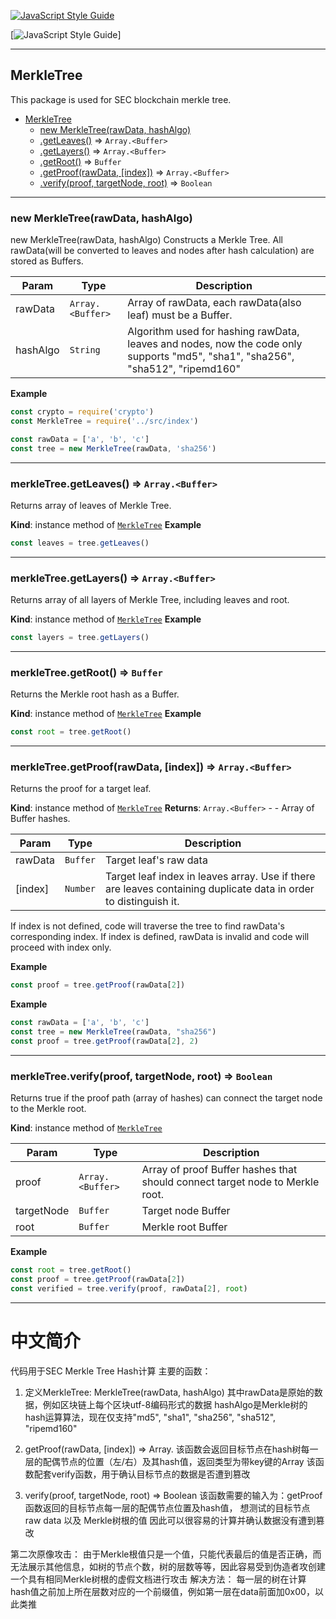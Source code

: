 <a name="MerkleTree"></a>

[![JavaScript Style Guide](https://cdn.rawgit.com/standard/standard/master/badge.svg)](https://github.com/standard/standard) 

[![JavaScript Style Guide](https://img.shields.io/badge/code_style-standard-brightgreen.svg)]

* * *
## MerkleTree

This package is used for SEC blockchain merkle tree.

* [MerkleTree](#MerkleTree)
    * [new MerkleTree(rawData, hashAlgo)](#new_MerkleTree_new)
    * [.getLeaves()](#MerkleTree+getLeaves) ⇒ <code>Array.&lt;Buffer&gt;</code>
    * [.getLayers()](#MerkleTree+getLayers) ⇒ <code>Array.&lt;Buffer&gt;</code>
    * [.getRoot()](#MerkleTree+getRoot) ⇒ <code>Buffer</code>
    * [.getProof(rawData, [index])](#MerkleTree+getProof) ⇒ <code>Array.&lt;Buffer&gt;</code>
    * [.verify(proof, targetNode, root)](#MerkleTree+verify) ⇒ <code>Boolean</code>


* * *
<a name="new_MerkleTree_new"></a>

### new MerkleTree(rawData, hashAlgo)
new MerkleTree(rawData, hashAlgo)
Constructs a Merkle Tree.
All rawData(will be converted to leaves and nodes after hash calculation) are stored as Buffers.


| Param | Type | Description |
| --- | --- | --- |
| rawData | <code>Array.&lt;Buffer&gt;</code> | Array of rawData, each rawData(also leaf) must be a Buffer. |
| hashAlgo | <code>String</code> | Algorithm used for hashing rawData, leaves and nodes, now the code only supports "md5", "sha1", "sha256", "sha512", "ripemd160" |


**Example**
```js
const crypto = require('crypto')
const MerkleTree = require('../src/index')

const rawData = ['a', 'b', 'c']
const tree = new MerkleTree(rawData, 'sha256')
```

* * *

<a name="MerkleTree+getLeaves"></a>

### merkleTree.getLeaves() ⇒ <code>Array.&lt;Buffer&gt;</code>
Returns array of leaves of Merkle Tree.

**Kind**: instance method of [<code>MerkleTree</code>](#MerkleTree)
**Example**
```js
const leaves = tree.getLeaves()
```

* * *

<a name="MerkleTree+getLayers"></a>

### merkleTree.getLayers() ⇒ <code>Array.&lt;Buffer&gt;</code>
Returns array of all layers of Merkle Tree, including leaves and root.

**Kind**: instance method of [<code>MerkleTree</code>](#MerkleTree)
**Example**
```js
const layers = tree.getLayers()
```

* * *

<a name="MerkleTree+getRoot"></a>

### merkleTree.getRoot() ⇒ <code>Buffer</code>
Returns the Merkle root hash as a Buffer.

**Kind**: instance method of [<code>MerkleTree</code>](#MerkleTree)
**Example**
```js
const root = tree.getRoot()
```

* * *

<a name="MerkleTree+getProof"></a>

### merkleTree.getProof(rawData, [index]) ⇒ <code>Array.&lt;Buffer&gt;</code>
Returns the proof for a target leaf.

**Kind**: instance method of [<code>MerkleTree</code>](#MerkleTree)
**Returns**: <code>Array.&lt;Buffer&gt;</code> - - Array of Buffer hashes.

| Param | Type | Description |
| --- | --- | --- |
| rawData | <code>Buffer</code> | Target leaf's raw data |
| [index] | <code>Number</code> | Target leaf index in leaves array. Use if there are leaves containing duplicate data in order to distinguish it. |

If index is not defined, code will traverse the tree to find rawData's corresponding index. If index is defined, rawData is invalid and code will proceed with index only.

**Example**
```js
const proof = tree.getProof(rawData[2])
```
**Example**
```js
const rawData = ['a', 'b', 'c']
const tree = new MerkleTree(rawData, "sha256")
const proof = tree.getProof(rawData[2], 2)
```

* * *

<a name="MerkleTree+verify"></a>

### merkleTree.verify(proof, targetNode, root) ⇒ <code>Boolean</code>
Returns true if the proof path (array of hashes) can connect the target node
to the Merkle root.

**Kind**: instance method of [<code>MerkleTree</code>](#MerkleTree)

| Param | Type | Description |
| --- | --- | --- |
| proof | <code>Array.&lt;Buffer&gt;</code> | Array of proof Buffer hashes that should connect target node to Merkle root. |
| targetNode | <code>Buffer</code> | Target node Buffer |
| root | <code>Buffer</code> | Merkle root Buffer |

**Example**
```js
const root = tree.getRoot()
const proof = tree.getProof(rawData[2])
const verified = tree.verify(proof, rawData[2], root)
```	

* * *
# 中文简介

代码用于SEC Merkle Tree Hash计算
主要的函数：
1.  定义MerkleTree:	MerkleTree(rawData, hashAlgo)
	其中rawData是原始的数据，例如区块链上每个区块utf-8编码形式的数据
	hashAlgo是Merkle树的hash运算算法，现在仅支持"md5", "sha1", "sha256", "sha512", "ripemd160"

2.  getProof(rawData, [index]) => Array.<Buffer>
	该函数会返回目标节点在hash树每一层的配偶节点的位置（左/右）及其hash值，返回类型为带key键的Array
	该函数配套verify函数，用于确认目标节点的数据是否遭到篡改
	
3.  verify(proof, targetNode, root) => Boolean
	该函数需要的输入为：getProof函数返回的目标节点每一层的配偶节点位置及hash值， 想测试的目标节点 raw data 以及 Merkle树根的值
	因此可以很容易的计算并确认数据没有遭到篡改
	
第二次原像攻击：
由于Merkle根值只是一个值，只能代表最后的值是否正确，而无法展示其他信息，如树的节点个数，树的层数等等，因此容易受到伪造者攻创建一个具有相同Merkle树根的虚假文档进行攻击
解决方法：
每一层的树在计算hash值之前加上所在层数对应的一个前缀值，例如第一层在data前面加0x00，以此类推